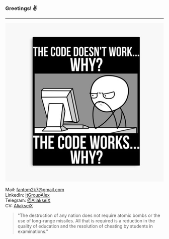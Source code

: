 ### Greetings! :v:
____

<p align="center"><img src="why.jpg"></p>

Mail: fantom2k7@gmail.com  
LinkedIn: [ItGroupAlex](https://www.linkedin.com/in/ItGroupAlex "link")  
Telegram: [@AliakseiX](https://t.me/AliakseiX "link")  
CV: [AliakseiX](https://github.com/ItGroupAlex/ItGroupAlex/blob/main/cv.pdf "link")  

> "The destruction of any nation does not require atomic bombs or the use of long-range missiles. All that is required is a reduction in the quality of education and the resolution of cheating by students in examinations."
